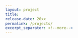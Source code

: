```yaml
---
layout: project
title: 
release-date: 20xx
permalink: /projects/
excerpt_separator: <!--more-->
---
```

